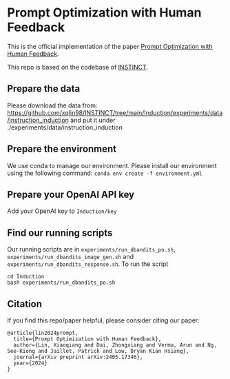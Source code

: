 # Prompt Optimization with Human Feedback
This is the official implementation of the paper [Prompt Optimization with Human Feedback](https://arxiv.org/abs/2405.17346).

This repo is based on the codebase of [INSTINCT](https://github.com/xqlin98/INSTINCT).
## Prepare the data
Please download the data from: https://github.com/xqlin98/INSTINCT/tree/main/Induction/experiments/data/instruction_induction and put it under ./experiments/data/instruction_induction

## Prepare the environment
We use conda to manage our environment. Please install our environment using the following command:
`conda env create -f environment.yml`

## Prepare your OpenAI API key
Add your OpenAI key to `Induction/key`

## Find our running scripts
Our running scripts are in
`experiments/run_dbandits_po.sh`, `experiments/run_dbandits_image_gen.sh` and `experiments/run_dbandits_response.sh`. To run the script
```
cd Induction
bash experiments/run_dbandits_po.sh
```

## Citation
If you find this repo/paper helpful, please consider citing our paper:
```
@article{lin2024prompt,
  title={Prompt Optimization with Human Feedback},
  author={Lin, Xiaoqiang and Dai, Zhongxiang and Verma, Arun and Ng, See-Kiong and Jaillet, Patrick and Low, Bryan Kian Hsiang},
  journal={arXiv preprint arXiv:2405.17346},
  year={2024}
}
```
